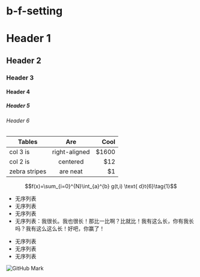b-f-setting
===========

# Header 1
## Header 2
### Header 3
#### Header 4
##### Header 5
###### Header 6

| Tables        | Are           | Cool  |
| ------------- |:-------------:| -----:|
| col 3 is      | right-aligned | $1600 |
| col 2 is      | centered      |   $12 |
| zebra stripes | are neat      |    $1 |

$$f(x)=\sum_{i=0}^{N}\int_{a}^{b} g(t,i) \text{ d}t{6}\tag{1}$$


- 无序列表
- 无序列表
- 无序列表
- 无序列表：我很长。我也很长！那比一比啊？比就比！我有这么长，你有我长吗？我有这么这么长！好吧，你赢了！

+ 无序列表
+ 无序列表
+ 无序列表

![GitHub Mark](http://github.global.ssl.fastly.net/images/modules/logos_page/GitHub-Mark.png "GitHub Mark")
